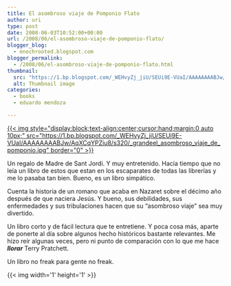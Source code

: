```yaml
---
title: El asombroso viaje de Pomponio Flato
author: uri
type: post
date: 2008-06-03T10:52:00+00:00
url: /2008/06/el-asombroso-viaje-de-pomponio-flato/
blogger_blog:
  - enochrooted.blogspot.com
blogger_permalink:
  - /2008/06/el-asombroso-viaje-de-pomponio-flato.html
thumbnail:
  src: "https://1.bp.blogspot.com/_WEHvyZj_jiU/SEUi9E-VUaI/AAAAAAAABJw/AqXCqYPZiu8/s320/_grandeel_asombroso_viaje_de_pomponio.jpg"
  alt: Thumbnail image
categories:
  - books
  - eduardo mendoza

---
```

[{{< img style="display:block;text-align:center;cursor:hand;margin:0 auto 10px;" src="https://1.bp.blogspot.com/_WEHvyZj_jiU/SEUi9E-VUaI/AAAAAAAABJw/AqXCqYPZiu8/s320/_grandeel_asombroso_viaje_de_pomponio.jpg" border="0" >}}][1]

Un regalo de Madre de Sant Jordi. Y muy entretenido. Hacía tiempo que no leía un libro de estos que estan en los escaparates de todas las librerías y me lo pasaba tan bien. Bueno, es un libro simpático.

Cuenta la historia de un romano que acaba en Nazaret sobre el décimo año después de que naciera Jesús. Y bueno, sus debilidades, sus enfermedades y sus tribulaciones hacen que su &#8220;asombroso viaje&#8221; sea muy divertido.

Un libro corto y de fácil lectura que te entretiene. Y poca cosa más, aparte de ponerte al día sobre algunos hecho históricos bastante relevantes. Me hizo reír algunas veces, pero ni punto de comparación con lo que me hace *<span style="font-weight:bold;">llorar</span>* Terry Pratchett.

Un libro no freak para gente no freak. 

<div class="blogger-post-footer">
  {{< img width='1' height='1' >}}
</div>

 [1]: https://1.bp.blogspot.com/_WEHvyZj_jiU/SEUi9E-VUaI/AAAAAAAABJw/AqXCqYPZiu8/s1600-h/_grandeel_asombroso_viaje_de_pomponio.jpg